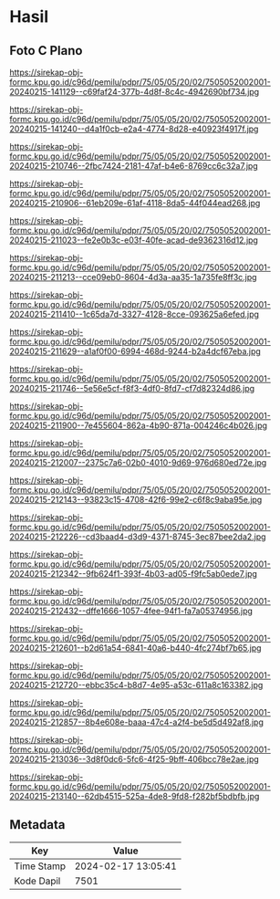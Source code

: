 # Hasil

## Foto C Plano

https://sirekap-obj-formc.kpu.go.id/c96d/pemilu/pdpr/75/05/05/20/02/7505052002001-20240215-141129--c69faf24-377b-4d8f-8c4c-4942690bf734.jpg

https://sirekap-obj-formc.kpu.go.id/c96d/pemilu/pdpr/75/05/05/20/02/7505052002001-20240215-141240--d4a1f0cb-e2a4-4774-8d28-e40923f4917f.jpg

https://sirekap-obj-formc.kpu.go.id/c96d/pemilu/pdpr/75/05/05/20/02/7505052002001-20240215-210746--2fbc7424-2181-47af-b4e6-8769cc6c32a7.jpg

https://sirekap-obj-formc.kpu.go.id/c96d/pemilu/pdpr/75/05/05/20/02/7505052002001-20240215-210906--61eb209e-61af-4118-8da5-44f044ead268.jpg

https://sirekap-obj-formc.kpu.go.id/c96d/pemilu/pdpr/75/05/05/20/02/7505052002001-20240215-211023--fe2e0b3c-e03f-40fe-acad-de9362316d12.jpg

https://sirekap-obj-formc.kpu.go.id/c96d/pemilu/pdpr/75/05/05/20/02/7505052002001-20240215-211213--cce09eb0-8604-4d3a-aa35-1a735fe8ff3c.jpg

https://sirekap-obj-formc.kpu.go.id/c96d/pemilu/pdpr/75/05/05/20/02/7505052002001-20240215-211410--1c65da7d-3327-4128-8cce-093625a6efed.jpg

https://sirekap-obj-formc.kpu.go.id/c96d/pemilu/pdpr/75/05/05/20/02/7505052002001-20240215-211629--a1af0f00-6994-468d-9244-b2a4dcf67eba.jpg

https://sirekap-obj-formc.kpu.go.id/c96d/pemilu/pdpr/75/05/05/20/02/7505052002001-20240215-211746--5e56e5cf-f8f3-4df0-8fd7-cf7d82324d86.jpg

https://sirekap-obj-formc.kpu.go.id/c96d/pemilu/pdpr/75/05/05/20/02/7505052002001-20240215-211900--7e455604-862a-4b90-871a-004246c4b026.jpg

https://sirekap-obj-formc.kpu.go.id/c96d/pemilu/pdpr/75/05/05/20/02/7505052002001-20240215-212007--2375c7a6-02b0-4010-9d69-976d680ed72e.jpg

https://sirekap-obj-formc.kpu.go.id/c96d/pemilu/pdpr/75/05/05/20/02/7505052002001-20240215-212143--93823c15-4708-42f6-99e2-c6f8c9aba95e.jpg

https://sirekap-obj-formc.kpu.go.id/c96d/pemilu/pdpr/75/05/05/20/02/7505052002001-20240215-212226--cd3baad4-d3d9-4371-8745-3ec87bee2da2.jpg

https://sirekap-obj-formc.kpu.go.id/c96d/pemilu/pdpr/75/05/05/20/02/7505052002001-20240215-212342--9fb624f1-393f-4b03-ad05-f9fc5ab0ede7.jpg

https://sirekap-obj-formc.kpu.go.id/c96d/pemilu/pdpr/75/05/05/20/02/7505052002001-20240215-212432--dffe1666-1057-4fee-94f1-fa7a05374956.jpg

https://sirekap-obj-formc.kpu.go.id/c96d/pemilu/pdpr/75/05/05/20/02/7505052002001-20240215-212601--b2d61a54-6841-40a6-b440-4fc274bf7b65.jpg

https://sirekap-obj-formc.kpu.go.id/c96d/pemilu/pdpr/75/05/05/20/02/7505052002001-20240215-212720--ebbc35c4-b8d7-4e95-a53c-611a8c163382.jpg

https://sirekap-obj-formc.kpu.go.id/c96d/pemilu/pdpr/75/05/05/20/02/7505052002001-20240215-212857--8b4e608e-baaa-47c4-a2f4-be5d5d492af8.jpg

https://sirekap-obj-formc.kpu.go.id/c96d/pemilu/pdpr/75/05/05/20/02/7505052002001-20240215-213036--3d8f0dc6-5fc6-4f25-9bff-406bcc78e2ae.jpg

https://sirekap-obj-formc.kpu.go.id/c96d/pemilu/pdpr/75/05/05/20/02/7505052002001-20240215-213140--62db4515-525a-4de8-9fd8-f282bf5bdbfb.jpg


## Metadata

| Key        | Value               |
| ---------- | ------------------- |
| Time Stamp | 2024-02-17 13:05:41 |
| Kode Dapil | 7501                |



